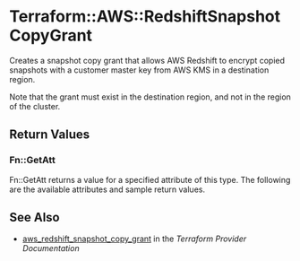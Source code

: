 # Terraform::AWS::RedshiftSnapshotCopyGrant

Creates a snapshot copy grant that allows AWS Redshift to encrypt copied snapshots with a customer master key from AWS KMS in a destination region.

Note that the grant must exist in the destination region, and not in the region of the cluster.

## Return Values

### Fn::GetAtt

Fn::GetAtt returns a value for a specified attribute of this type. The following are the available attributes and sample return values.

## See Also

* [aws_redshift_snapshot_copy_grant](https://www.terraform.io/docs/providers/aws/r/redshift_snapshot_copy_grant.html) in the _Terraform Provider Documentation_